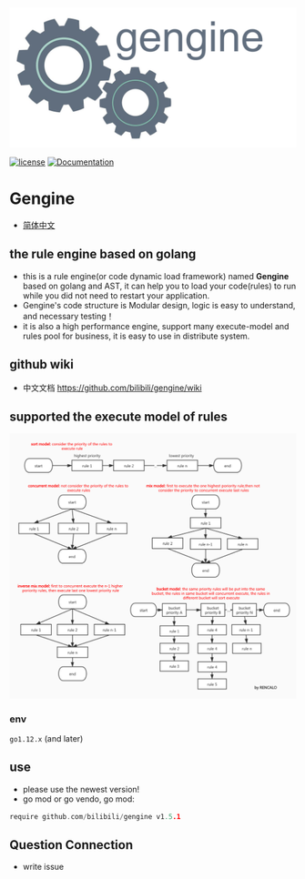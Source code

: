 <div align="center">
  <img src="gengine.png">
</div>

[![license](https://img.shields.io/badge/license-BSD-blue.svg)]()
[![Documentation](https://img.shields.io/badge/api-reference-blue.svg)](https://github.com/bilibili/gengine/wiki) 

# Gengine
- [简体中文](README_zh.md) 

## the rule engine based on golang 
- this is a rule engine(or code dynamic load framework) named **Gengine** based on golang and AST, it can help you to load your code(rules) to run while you did not need to restart your application.  
- Gengine's code structure is Modular design, logic is easy to understand, and necessary testing！
- it is also a high performance engine, support many execute-model and rules pool for business, it is easy to use in distribute system. 

## github wiki
- 中文文档 https://github.com/bilibili/gengine/wiki


## supported the execute model of rules
 ![avatar](exe_model.jpg)


### env
`go1.12.x` (and later)

## use 
- please use the newest version! 
- go mod or go vendo, go mod: 
```go
require github.com/bilibili/gengine v1.5.1
```


## Question Connection
- write issue